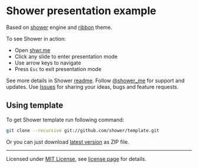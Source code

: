 # Shower presentation example

Based on [shower](https://github.com/shower/shower) engine and [ribbon](https://github.com/shower/ribbon) theme.

To see Shower in action:

- Open [shwr.me](http://shwr.me/)
- Click any slide to enter presentation mode
- Use arrow keys to navigate
- Press `Esc` to exit presentation mode

See more details in Shower [readme](https://github.com/shower/shower#readme). Follow [@shower_me](http://twitter.com/shower_me/) for support and updates. Use [Issues](https://github.com/shower/shower/issues) for sharing your ideas, bugs and feature requests.

## Using template

To get Shower template run following command:

``` bash
git clone --recursive git://github.com/shower/template.git
```

Or you can just download [latest version](http://shwr.me/template.zip) as ZIP file.

---
Licensed under [MIT License](http://en.wikipedia.org/wiki/MIT_License), see [license page](https://github.com/shower/shower/wiki/MIT-License) for details.